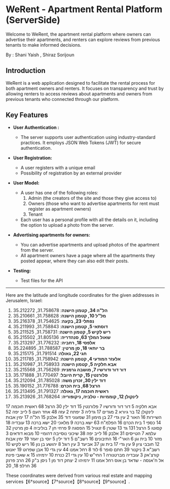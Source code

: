 # WeRent - Apartment Rental Platform (ServerSide)

Welcome to WeRent, the apartment rental platform where owners can advertise their apartments, 
and renters can explore reviews from previous tenants to make informed decisions.

By : Shani Yaish , Shiraz Sorijoun

## Introduction

WeRent is a web application designed to facilitate the rental process for both apartment owners and renters.
It focuses on transparency and trust by allowing renters to access reviews about apartments and owners from previous tenants who connected through our platform.

## Key Features

- **User Authentication :**
  - The server supports user authentication using industry-standard practices. It employs JSON Web Tokens (JWT) for secure authentication.

- **User Registration:**
  - A user registers with a unique email
  - Possibility of registration by an external provider

- **User Model:**
  - A user has one of the following roles:
     1. Admin (the creators of the site and those they give access to)
     2. Owners (those who want to advertise apartments for rent must register as apartment owners)
     3. Tenant
  - Each user has a personal profile with all the details on it, including the option to upload a photo from the server.

- **Advertising apartments for owners:**
  - You can advertise apartments and upload photos of the apartment from the server.
  - All apartment owners have a page where all the apartments they posted appear, where they can also edit their posts.

- **Testing:**
  - Test files for the API

----------------------



Here are the latitude and longitude coordinates for the given addresses in Jerusalem, Israel:

1. **הל"ה 34, קטמון הישנה**: 31.758678, 35.212272
2. **מל"ל 10, קטמון הישנה**: 31.758628, 35.210661
3. **נפתלי 23, בקעה**: 31.754625, 35.216378
4. **דוסתאי 5, קטמון הישנה**: 31.758843, 35.211993
5. **ריש לקיש 5, קטמון הישנה**: 31.758731, 35.211525
6. **שאול המלך 63, סנהדריה**: 31.805136, 35.215502
7. **אלפסי 18, רחביה**: 31.776232, 35.213297
8. **בר יוחאי 18, סן מרטין**: 31.788587, 35.224895
9. **חגי 22, גאולה**: 31.791514, 35.215175
10. **אלעזר המודעי 4, קטמון הישנה**: 31.758942, 35.211785
11. **אבא חלקיה 5, קטמון הישנה**: 31.758933, 35.210987
12. **דור דור ודורשיו 7, מושבה גרמנית**: 31.756269, 35.215568
13. **פלורנטין 15, קרית היובל**: 31.770497, 35.171888
14. **דוד ילין 30, זכרון משה**: 31.785028, 35.212094
15. **הרצל 68, בית הכרם**: 31.776788, 35.190152
16. **ראשית חוכמה 17, גאולה**: 31.791327, 35.213495
17. **לינקולן 12, קוממיות - טלביה, ניקופוריה**: 31.768264, 35.213926



אבא חלקיה 5
דור דור ודורשיו 7
פלורנטין 15
דוד ילין 30
הרצל 68
ראשית חוכמה 17
לינקולן 12
בר גיורא 2
מגדים 17
גדליה 3
יפתח 2
עזה 48
אחד העם 5
לייב יפה 52
השיירות 16
האור 2
עין גדי 27
בן מימון 31
שמעוני דוד 35
אלבק 15
הל"ה 17
ימין אבות 14
כספי 1
בית הכרם 16
הפלמ"ח 63
ישא ברכה 9
מלאכי 20
ישא ברכה 13
עובדיה 18
קסוטו 5
הרצל 131
גד 13
שטרן 6
זנגויל 15
הפסגה 9
פרחי חן 7
בוליביה 4
סן מרטין 32
עלמא 7
הטייסים 31
אלבק 16
לייב יפה 38
שיכוני נוסייבה
דהומיי 10
מבוא דודאים 3
מזור 10
בית וגן 6
האר"י 16
התיבונים 16
רשב"ם 5
דוד ילין 5
יוסי בן יועזר 19
ימין אבות 12
חובבי ציון 9
עין גדי 17
בית וגן 37
אביעד 3
עין רוגל 8
יהושע בן נון 16
ריש לקיש 10
רשב"א 3
ניקנור 39
חתם סופר 6
לוד 8
רחל אמנו 44
עין גדי 10
אבן שפרוט 19
יאנוש קורצ'אק 3
עובדיה מברטנורה 1
החי"ש 10
עין גדי 21
כנרת 10
ירמיהו 15
א שאבי פינת אל ח'אנסה -  שדאד בן אוס
רחל אמנו 11
ירמיהו 2
יצחק דוד מן 1
ניסן ב"ק 26
הרב פרנק 36
חרלפ 18, 20


These coordinates were derived from various real estate and mapping services【6†source】【7†source】【8†source】【9†source】.
